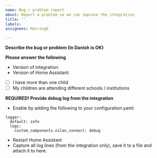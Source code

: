 ```yaml
---
name: Bug / problem report
about: Report a problem so we can improve the integration
title: ''
labels:
assignees: HairingX

---
```


**Describe the bug or problem (In Danish is OK)**
<!--
  A clear and concise description of what the bug or problem is.
-->

**Please answer the following**
- Version of integration:
- Version of Home Assistant:
- [ ] I have more than one child
- [ ] My children are attending different schools / institutions

**REQUIRED! Provide debug log from the integration**
- Enable by adding the following to your configuration.yaml:
```
logger:
  default: info
  logs:
    custom_components.nilan_connect: debug
```
- Restart Home Assistant
- Capture all log lines (from the integration only), save it to a file and attach it to here.
